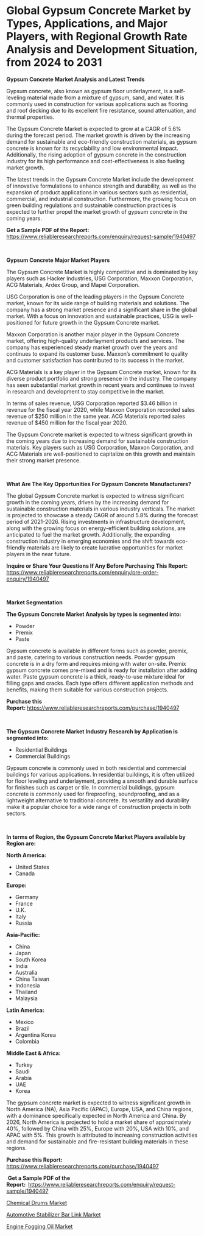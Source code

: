 <p><h1>Global Gypsum Concrete Market by Types, Applications, and Major Players, with Regional Growth Rate Analysis and Development Situation, from 2024 to 2031</h1></p><p><strong>Gypsum Concrete Market Analysis and Latest Trends</strong></p>
<p><p>Gypsum concrete, also known as gypsum floor underlayment, is a self-leveling material made from a mixture of gypsum, sand, and water. It is commonly used in construction for various applications such as flooring and roof decking due to its excellent fire resistance, sound attenuation, and thermal properties.</p><p>The Gypsum Concrete Market is expected to grow at a CAGR of 5.6% during the forecast period. The market growth is driven by the increasing demand for sustainable and eco-friendly construction materials, as gypsum concrete is known for its recyclability and low environmental impact. Additionally, the rising adoption of gypsum concrete in the construction industry for its high performance and cost-effectiveness is also fueling market growth.</p><p>The latest trends in the Gypsum Concrete Market include the development of innovative formulations to enhance strength and durability, as well as the expansion of product applications in various sectors such as residential, commercial, and industrial construction. Furthermore, the growing focus on green building regulations and sustainable construction practices is expected to further propel the market growth of gypsum concrete in the coming years.</p></p>
<p><strong>Get a Sample PDF of the Report:&nbsp;</strong> <a href="https://www.reliableresearchreports.com/enquiry/request-sample/1940497">https://www.reliableresearchreports.com/enquiry/request-sample/1940497</a></p>
<p>&nbsp;</p>
<p><strong>Gypsum Concrete Major Market Players</strong></p>
<p><p>The Gypsum Concrete Market is highly competitive and is dominated by key players such as Hacker Industries, USG Corporation, Maxxon Corporation, ACG Materials, Ardex Group, and Mapei Corporation.</p><p>USG Corporation is one of the leading players in the Gypsum Concrete market, known for its wide range of building materials and solutions. The company has a strong market presence and a significant share in the global market. With a focus on innovation and sustainable practices, USG is well-positioned for future growth in the Gypsum Concrete market.</p><p>Maxxon Corporation is another major player in the Gypsum Concrete market, offering high-quality underlayment products and services. The company has experienced steady market growth over the years and continues to expand its customer base. Maxxon’s commitment to quality and customer satisfaction has contributed to its success in the market.</p><p>ACG Materials is a key player in the Gypsum Concrete market, known for its diverse product portfolio and strong presence in the industry. The company has seen substantial market growth in recent years and continues to invest in research and development to stay competitive in the market.</p><p>In terms of sales revenue, USG Corporation reported $3.46 billion in revenue for the fiscal year 2020, while Maxxon Corporation recorded sales revenue of $250 million in the same year. ACG Materials reported sales revenue of $450 million for the fiscal year 2020.</p><p>The Gypsum Concrete market is expected to witness significant growth in the coming years due to increasing demand for sustainable construction materials. Key players such as USG Corporation, Maxxon Corporation, and ACG Materials are well-positioned to capitalize on this growth and maintain their strong market presence.</p></p>
<p>&nbsp;</p>
<p><strong>What Are The Key Opportunities For Gypsum Concrete Manufacturers?</strong></p>
<p><p>The global Gypsum Concrete market is expected to witness significant growth in the coming years, driven by the increasing demand for sustainable construction materials in various industry verticals. The market is projected to showcase a steady CAGR of around 5.8% during the forecast period of 2021-2026. Rising investments in infrastructure development, along with the growing focus on energy-efficient building solutions, are anticipated to fuel the market growth. Additionally, the expanding construction industry in emerging economies and the shift towards eco-friendly materials are likely to create lucrative opportunities for market players in the near future.</p></p>
<p><strong>Inquire or Share Your Questions If Any Before Purchasing This Report:</strong> <a href="https://www.reliableresearchreports.com/enquiry/pre-order-enquiry/1940497">https://www.reliableresearchreports.com/enquiry/pre-order-enquiry/1940497</a></p>
<p>&nbsp;</p>
<p><strong>Market Segmentation</strong></p>
<p><strong>The Gypsum Concrete Market Analysis by types is segmented into:</strong></p>
<p><ul><li>Powder</li><li>Premix</li><li>Paste</li></ul></p>
<p><p>Gypsum concrete is available in different forms such as powder, premix, and paste, catering to various construction needs. Powder gypsum concrete is in a dry form and requires mixing with water on-site. Premix gypsum concrete comes pre-mixed and is ready for installation after adding water. Paste gypsum concrete is a thick, ready-to-use mixture ideal for filling gaps and cracks. Each type offers different application methods and benefits, making them suitable for various construction projects.</p></p>
<p><strong>Purchase this Report:&nbsp;</strong><a href="https://www.reliableresearchreports.com/purchase/1940497">https://www.reliableresearchreports.com/purchase/1940497</a></p>
<p>&nbsp;</p>
<p><strong>The Gypsum Concrete Market Industry Research by Application is segmented into:</strong></p>
<p><ul><li>Residential Buildings</li><li>Commercial Buildings</li></ul></p>
<p><p>Gypsum concrete is commonly used in both residential and commercial buildings for various applications. In residential buildings, it is often utilized for floor leveling and underlayment, providing a smooth and durable surface for finishes such as carpet or tile. In commercial buildings, gypsum concrete is commonly used for fireproofing, soundproofing, and as a lightweight alternative to traditional concrete. Its versatility and durability make it a popular choice for a wide range of construction projects in both sectors.</p></p>
<p>&nbsp;</p>
<p><strong>In terms of Region, the Gypsum Concrete Market Players available by Region are:</strong></p>
<p>
    <p> <strong> North America: </strong>
        <ul>
            <li>United States</li>
            <li>Canada</li>
        </ul>
        </p> 
    <p> <strong> Europe: </strong>
        <ul>
            <li>Germany</li>
            <li>France</li>
            <li>U.K.</li>
            <li>Italy</li>
            <li>Russia</li>
        </ul>
        </p> 
    <p> <strong> Asia-Pacific: </strong>
        <ul>
            <li>China</li>
            <li>Japan</li>
            <li>South Korea</li>
            <li>India</li>
            <li>Australia</li>
            <li>China Taiwan</li>
            <li>Indonesia</li>
            <li>Thailand</li>
            <li>Malaysia</li>
        </ul>
        </p> 
    <p> <strong> Latin America: </strong>
        <ul>
            <li>Mexico</li>
            <li>Brazil</li>
            <li>Argentina Korea</li>
            <li>Colombia</li>
        </ul>
        </p> 
    <p> <strong> Middle East & Africa: </strong>
        <ul>
            <li>Turkey</li>
            <li>Saudi</li>
            <li>Arabia</li>
            <li>UAE</li>
            <li>Korea</li>
        </ul>
    </p>
    </p>
<p><p>The gypsum concrete market is expected to witness significant growth in North America (NA), Asia Pacific (APAC), Europe, USA, and China regions, with a dominance specifically expected in North America and China. By 2026, North America is projected to hold a market share of approximately 40%, followed by China with 25%, Europe with 20%, USA with 10%, and APAC with 5%. This growth is attributed to increasing construction activities and demand for sustainable and fire-resistant building materials in these regions.</p></p>
<p><strong>Purchase this Report: </strong><a href="https://www.reliableresearchreports.com/purchase/1940497">https://www.reliableresearchreports.com/purchase/1940497</a></p>
<p>&nbsp;<strong>Get a Sample PDF of the Report:&nbsp;&nbsp;</strong><a href="https://www.reliableresearchreports.com/enquiry/request-sample/1940497">https://www.reliableresearchreports.com/enquiry/request-sample/1940497</a></p>
<p><strong></strong></p>
<p><p><a href="https://view.publitas.com/reportprime-1/chemical-drums-market-analysis-examines-its-scope-on-growth-opportunities-and-forecasted-trends-spanning-from-2023-to-2030/">Chemical Drums Market</a></p><p><a href="https://view.publitas.com/reportprime-1/automotive-stabilizer-bar-link-market-research-report-unlocks-analysis-on-the-market-financial-status-market-size-and-market-revenue-upto-2030/">Automotive Stabilizer Bar Link Market</a></p><p><a href="https://view.publitas.com/reportprime-1/engine-fogging-oil-market-research-report-the-key-to-successful-business-strategy-forecasted-for-period-from-2023-2030/">Engine Fogging Oil Market</a></p></p>